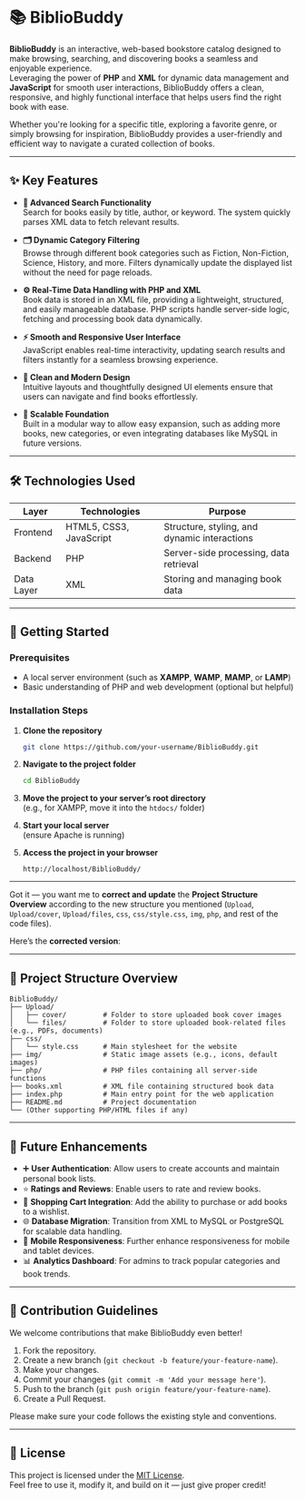 # 📚 BiblioBuddy

**BiblioBuddy** is an interactive, web-based bookstore catalog designed to make browsing, searching, and discovering books a seamless and enjoyable experience.  
Leveraging the power of **PHP** and **XML** for dynamic data management and **JavaScript** for smooth user interactions, BiblioBuddy offers a clean, responsive, and highly functional interface that helps users find the right book with ease.

Whether you're looking for a specific title, exploring a favorite genre, or simply browsing for inspiration, BiblioBuddy provides a user-friendly and efficient way to navigate a curated collection of books.

---

## ✨ Key Features

- **🔎 Advanced Search Functionality**  
  Search for books easily by title, author, or keyword. The system quickly parses XML data to fetch relevant results.

- **🗂️ Dynamic Category Filtering**  
  Browse through different book categories such as Fiction, Non-Fiction, Science, History, and more. Filters dynamically update the displayed list without the need for page reloads.

- **⚙️ Real-Time Data Handling with PHP and XML**  
  Book data is stored in an XML file, providing a lightweight, structured, and easily manageable database. PHP scripts handle server-side logic, fetching and processing book data dynamically.

- **⚡ Smooth and Responsive User Interface**  
  JavaScript enables real-time interactivity, updating search results and filters instantly for a seamless browsing experience.

- **🎨 Clean and Modern Design**  
  Intuitive layouts and thoughtfully designed UI elements ensure that users can navigate and find books effortlessly.

- **📖 Scalable Foundation**  
  Built in a modular way to allow easy expansion, such as adding more books, new categories, or even integrating databases like MySQL in future versions.

---

## 🛠️ Technologies Used

| Layer      | Technologies          | Purpose                                     |
|------------|------------------------|---------------------------------------------|
| Frontend   | HTML5, CSS3, JavaScript | Structure, styling, and dynamic interactions |
| Backend    | PHP                    | Server-side processing, data retrieval      |
| Data Layer | XML                    | Storing and managing book data               |

---

## 🚀 Getting Started

### Prerequisites
- A local server environment (such as **XAMPP**, **WAMP**, **MAMP**, or **LAMP**)
- Basic understanding of PHP and web development (optional but helpful)

### Installation Steps

1. **Clone the repository**
   ```bash
   git clone https://github.com/your-username/BiblioBuddy.git
   ```

2. **Navigate to the project folder**
   ```bash
   cd BiblioBuddy
   ```

3. **Move the project to your server’s root directory**  
   (e.g., for XAMPP, move it into the `htdocs/` folder)

4. **Start your local server**  
   (ensure Apache is running)

5. **Access the project in your browser**  
   ```
   http://localhost/BiblioBuddy/
   ```

---

Got it — you want me to **correct and update** the **Project Structure Overview** according to the new structure you mentioned (`Upload`, `Upload/cover`, `Upload/files`, `css`, `css/style.css`, `img`, `php`, and rest of the code files).

Here’s the **corrected version**:

---

## 📂 Project Structure Overview

```
BiblioBuddy/
├── Upload/
│   ├── cover/         # Folder to store uploaded book cover images
│   └── files/         # Folder to store uploaded book-related files (e.g., PDFs, documents)
├── css/
│   └── style.css      # Main stylesheet for the website
├── img/               # Static image assets (e.g., icons, default images)
├── php/               # PHP files containing all server-side functions
├── books.xml          # XML file containing structured book data
├── index.php          # Main entry point for the web application
├── README.md          # Project documentation
└── (Other supporting PHP/HTML files if any)
```

---

## 🎯 Future Enhancements

- ➕ **User Authentication**: Allow users to create accounts and maintain personal book lists.
- ⭐ **Ratings and Reviews**: Enable users to rate and review books.
- 🛒 **Shopping Cart Integration**: Add the ability to purchase or add books to a wishlist.
- 🌐 **Database Migration**: Transition from XML to MySQL or PostgreSQL for scalable data handling.
- 📱 **Mobile Responsiveness**: Further enhance responsiveness for mobile and tablet devices.
- 📊 **Analytics Dashboard**: For admins to track popular categories and book trends.

---

## 🤝 Contribution Guidelines

We welcome contributions that make BiblioBuddy even better!

1. Fork the repository.
2. Create a new branch (`git checkout -b feature/your-feature-name`).
3. Make your changes.
4. Commit your changes (`git commit -m 'Add your message here'`).
5. Push to the branch (`git push origin feature/your-feature-name`).
6. Create a Pull Request.

Please make sure your code follows the existing style and conventions.

---

## 📜 License

This project is licensed under the [MIT License](LICENSE).  
Feel free to use it, modify it, and build on it — just give proper credit!

